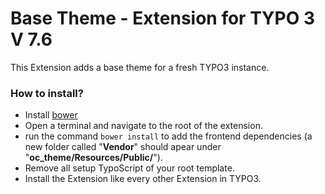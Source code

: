 # Base Theme - Extension for TYPO 3 V 7.6 #

This Extension adds a base theme for a fresh TYPO3 instance.

### How to install? ###
* Install [bower](https://bower.io)
* Open a terminal and navigate to the root of the extension.
* run the command `bower install` to add the frontend dependencies (a new folder called "**Vendor**" should apear under "**oc_theme/Resources/Public/**").
* Remove all setup TypoScript of your root template.
* Install the Extension like every other Extension in TYPO3.